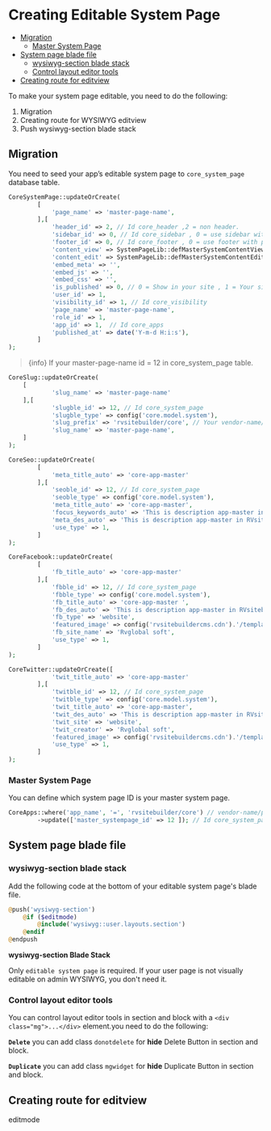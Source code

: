 # Creating Editable System Page

- [Migration](#migration)
  - [Master System Page](#master-system-page)
- [System page blade file](#system-page-blade-file)
  - [wysiwyg-section blade stack](#wysiwyg-section-blade-stack)
  - [Control layout editor tools](#control-layout-editor-tools)
- [Creating route for editview](#creating-route-for-editview)

To make your system page editable, you need to do the following:

1. Migration
2. Creating route for WYSIWYG editview
3. Push wysiwyg-section blade stack

## Migration

You need to seed your app’s editable system page to `core_system_page` database table.

```php
CoreSystemPage::updateOrCreate(
        [
            'page_name' => 'master-page-name',
        ],[
            'header_id' => 2, // Id core_header ,2 = non header.
            'sidebar_id' => 0, // Id core_sidebar , 0 = use sidebar with parent page.
            'footer_id' => 0, // Id core_footer , 0 = use footer with parent page.
            'content_view' => SystemPageLib::defMasterSystemContentView(),
            'content_edit' => SystemPageLib::defMasterSystemContentEdit(),
            'embed_meta' => '',
            'embed_js' => '',
            'embed_css' => '',
            'is_published' => 0, // 0 = Show in your site , 1 = Your site doesn't show.
            'user_id' => 1,
            'visibility_id' => 1, // Id core_visibility
            'page_name' => 'master-page-name',
            'role_id' => 1,
            'app_id' => 1,  // Id core_apps
            'published_at' => date('Y-m-d H:i:s'),
        ]
);
```

> {info} If your master-page-name id = 12 in core_system_page table.

```php
CoreSlug::updateOrCreate(
    [
            'slug_name' => 'master-page-name'
    ],[
            'slugble_id' => 12, // Id core_system_page
            'slugble_type' => config('core.model.system'),
            'slug_prefix' => 'rvsitebuilder/core', // Your vendor-name/project-name
            'slug_name' => 'master-page-name',
    ]
);

```

```php
CoreSeo::updateOrCreate(
        [
            'meta_title_auto' => 'core-app-master'
        ],[
            'seoble_id' => 12, // Id core_system_page
            'seoble_type' => config('core.model.system'),
            'meta_title_auto' => 'core-app-master',
            'focus_keywords_auto' => 'This is description app-master in RVsitebuilder CMS',
            'meta_des_auto' => 'This is description app-master in RVsitebuilder CMS',
            'use_type' => 1,
        ]
);
```

```php
CoreFacebook::updateOrCreate(
        [
            'fb_title_auto' => 'core-app-master'
        ],[
            'fbble_id' => 12, // Id core_system_page
            'fbble_type' => config('core.model.system'),
            'fb_title_auto' => 'core-app-master ',
            'fb_des_auto' => 'This is description app-master in RVsitebuilder CMS',
            'fb_type' => 'website',
            'featured_image' => config('rvsitebuildercms.cdn').'/templates/rvs_library/imageslibrary_v6/mrv_300x360/    otherimage/L/solidstockart-stock-photo-an-image-of-a-nice-autumn-la-568050.jpg',
            'fb_site_name' => 'Rvglobal soft',
            'use_type' => 1,
        ]
);
```

```php
CoreTwitter::updateOrCreate([
            'twit_title_auto' => 'core-app-master'
        ],[
            'twitble_id' => 12, // Id core_system_page
            'twitble_type' => config('core.model.system'),
            'twit_title_auto' => 'core-app-master',
            'twit_des_auto' => 'This is description app-master in RVsitebuilder CMS',
            'twit_site' => 'website',
            'twit_creator' => 'Rvglobal soft',
            'featured_image' => config('rvsitebuildercms.cdn').'/templates/rvs_library/imageslibrary_v6/mrv_300x360/otherimage/L/solidstockart-stock-photo-an-image-of-a-nice-autumn-la-568050.jpg',
            'use_type' => 1,
        ]
);
```

### Master System Page

You can define which system page ID is your master system page.

```php
CoreApps::where('app_name', '=', 'rvsitebuilder/core') // vendor-name/project-name
        ->update(['master_systempage_id' => 12 ]); // Id core_system_page
```

## System page blade file

### wysiwyg-section blade stack

Add the following code at the bottom of your editable system page's blade file.

```php
@push('wysiwyg-section')
    @if ($editmode)
        @include('wysiwyg::user.layouts.section')
    @endif
@endpush
```

**wysiwyg-section Blade Stack**

Only `editable system page` is required. If your user page is not visually editable on admin WYSIWYG, you don't need it.

### Control layout editor tools

You can control layout editor tools in section and block with a `<div class="mg">...</div>` element.you need to do the following:

**`Delete`** you can add class `donotdelete` for **hide** Delete Button in section and block.

**`Duplicate`** you can add class `mgwidget` for **hide** Duplicate Button in section and block.

## Creating route for editview

editmode

<!-- TODO:: RVsitebuilder 7.4 -->

<!-- ## Section Layout Template -->

<!-- ### Generic layout (compatible for all CSS framework) -->

<!-- ### UIKit3 layout -->

<!-- ### Bootstrap4 layout -->
